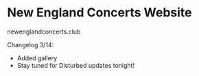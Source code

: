 # New England Concerts Website

newenglandconcerts.club

Changelog 3/14:
- Added gallery
- Stay tuned for Disturbed updates tonight!
